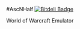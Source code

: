 #AscNHalf [![Bitdeli Badge](https://d2weczhvl823v0.cloudfront.net/AscNHalf/ascnhalf/trend.png)](https://bitdeli.com/free "Bitdeli Badge")

World of Warcraft Emulator

